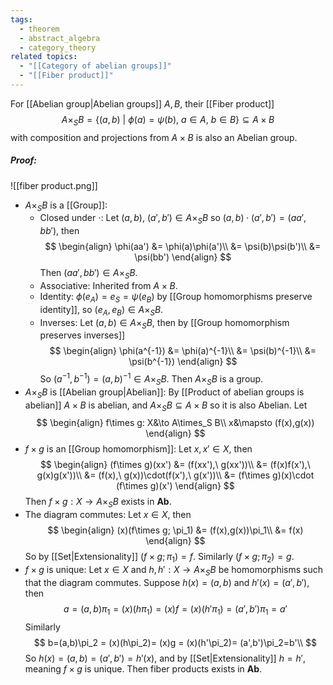 ```yaml
---
tags:
  - theorem
  - abstract_algebra
  - category_theory
related topics:
  - "[[Category of abelian groups]]"
  - "[[Fiber product]]"
---
```

For [[Abelian group|Abelian groups]] $A,B$, their [[Fiber product]]$$
	A\times_S B = \{(a,b)\ |\ \phi(a)=\psi(b),\ a\in A,\ b\in B\}\subseteq A\times B
$$
with composition and projections from $A\times B$ is also an Abelian group.
##### Proof:
![[fiber product.png]]
- $A\times_S B$ is a [[Group]]:
	- Closed under $\cdot$:
		Let $(a,b),\ (a',b')\in A\times_S B$ so $(a,b)\cdot (a',b')=(aa',bb')$, then$$
		\begin{align}
			\phi(aa') 
			&= \phi(a)\phi(a')\\
			&= \psi(b)\psi(b')\\
			&= \psi(bb')
		\end{align}
		$$
		Then $(aa',bb')\in A\times_S B$.
	- Associative:
		Inherited from $A\times B$.
	- Identity:
		$\phi(e_A)=e_S=\psi(e_B)$ by [[Group homomorphisms preserve identity]], so $(e_A,e_B)\in A\times_S B$.
	- Inverses:
		Let $(a,b)\in A\times_S B$, then by [[Group homomorphism preserves inverses]]$$
		\begin{align}
			\phi(a^{-1})
			&= \phi(a)^{-1}\\
			&= \psi(b)^{-1}\\
			&= \psi(b^{-1})
		\end{align}
		$$
		So $(a^{-1},b^{-1})=(a,b)^{-1}\in A\times_S B$.
	Then $A\times_S B$ is a group.
-  $A\times_S B$ is [[Abelian group|Abelian]]:
	By [[Product of abelian groups is abelian]] $A\times B$ is abelian, and $A\times_S B\subseteq A\times B$ so it is also Abelian.
Let$$
\begin{align}
	f\times g: X&\to A\times_S B\\
	x&\mapsto (f(x),g(x))
\end{align}
$$
 - $f\times g$ is an [[Group homomorphism]]:
	 Let $x,x'\in X$, then$$
	 \begin{align}
		 (f\times g)(xx')
		 &= (f(xx'),\ g(xx'))\\
		 &= (f(x)f(x'),\ g(x)g(x'))\\
		 &= (f(x),\ g(x))\cdot(f(x'),\ g(x'))\\
		 &= (f\times g)(x)\cdot (f\times g)(x')
	 \end{align}
	 $$
	 Then $f\times g: X\to A\times_S B$ exists in $\mathbf{Ab}$.
- The diagram commutes:
	Let $x\in X$, then$$
	\begin{align}
		(x)(f\times g; \pi_1)
		&= (f(x),g(x))\pi_1\\
		&= f(x)
	\end{align}
	$$So by [[Set|Extensionality]] $(f\times g; \pi_1) = f$. Similarly $(f\times g; \pi_2)=g$.
- $f\times g$ is unique:
	Let $x\in X$ and $h,h':X\to A\times_S B$ be homomorphisms such that the diagram commutes. Suppose $h(x)=(a,b)$ and $h'(x)=(a',b')$, then$$
	a=(a,b)\pi_1 = (x)(h\pi_1)=(x)f = (x)(h'\pi_1)= (a',b')\pi_1=a'
	$$Similarly$$
		b=(a,b)\pi_2 = (x)(h\pi_2)= (x)g = (x)(h'\pi_2)= (a',b')\pi_2=b'\\
	$$So $h(x)=(a,b)=(a',b')=h'(x)$, and by [[Set|Extensionality]] $h=h'$, meaning $f\times g$ is unique.
Then fiber products exists in $\mathbf{Ab}$.